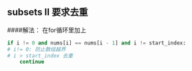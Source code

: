 ## subsets II 要求去重

####解法：
在for循环里加上


```py
if i != 0 and nums[i] == nums[i - 1] and i != start_index: 
# i!= 0: 防止数组越界
# i > start_index 去重
    continue
```

